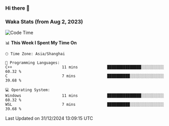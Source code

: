 ### Hi there 👋

### Waka Stats (from Aug 2, 2023)

<!--START_SECTION:waka-->
![Code Time](http://img.shields.io/badge/Code%20Time-609%20hrs%2036%20mins-blue)

📊 **This Week I Spent My Time On** 

```text
🕑︎ Time Zone: Asia/Shanghai

💬 Programming Languages: 
C++                      11 mins             ███████████████░░░░░░░░░░   60.32 % 
C                        7 mins              ██████████░░░░░░░░░░░░░░░   39.68 % 

💻 Operating System: 
Windows                  11 mins             ███████████████░░░░░░░░░░   60.32 % 
WSL                      7 mins              ██████████░░░░░░░░░░░░░░░   39.68 % 
```


 Last Updated on 31/12/2024 13:09:15 UTC
<!--END_SECTION:waka-->
